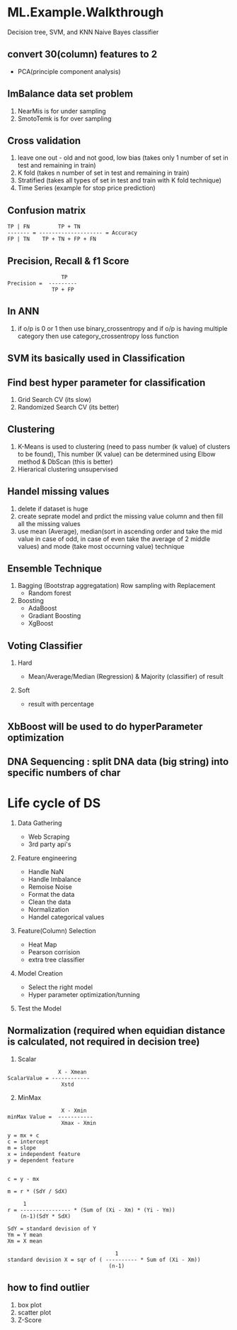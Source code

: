 # ML.Example.Walkthrough

Decision tree, SVM, and KNN 
Naive Bayes classifier

## convert 30(column) features to 2
* PCA(principle component analysis)

## ImBalance data set problem
1. NearMis is for under sampling
2. SmotoTemk is for over sampling

## Cross validation
1. leave one out - old and not good, low bias (takes only 1 number of set in test and remaining in train)
2. K fold (takes n number of set in test and remaining in train)
3. Stratified (takes all types of set in test and train with K fold technique)
4. Time Series (example for stop price prediction)

## Confusion matrix

```
TP | FN         TP + TN
------- = -------------------- = Accuracy
FP | TN    TP + TN + FP + FN
```

## Precision, Recall & f1 Score

```
                 TP
Precision =  ---------
              TP + FP
```              

## In ANN 
1. if o/p is 0 or 1 then use binary_crossentropy and if o/p is having multiple category then use category_crossentropy loss function

## SVM its basically used in Classification

## Find best hyper parameter for classification
1. Grid Search CV (its slow)
2. Randomized Search CV (its better)

## Clustering
1. K-Means is used to clustering (need to pass number (k value) of clusters to be found), This number (K value) can be determined using Elbow method & DbScan (this is better)
2. Hierarical clustering unsupervised

## Handel missing values
1. delete if dataset is huge
2. create seprate model and prdict the missing value column and then fill all the missing values
3. use mean (Average), median(sort in ascending order and take the mid value in case of odd, in case of even take the average of 2 middle values) and mode (take most occurning value) technique

## Ensemble Technique
1. Bagging (Bootstrap aggregatation) Row sampling with Replacement
    - Random forest
2. Boosting
    - AdaBoost
    - Gradiant Boosting
    - XgBoost

## Voting Classifier
1. Hard
    - Mean/Average/Median (Regression) & Majority (classifier) of result
    
2. Soft
    - result with percentage

## XbBoost will be used to do hyperParameter optimization



## DNA Sequencing : split DNA data (big string) into specific numbers of char

# Life cycle of DS

1. Data Gathering
    - Web Scraping
    - 3rd party api's

2. Feature engineering
    - Handle NaN
    - Handle Imbalance
    - Remoise Noise
    - Format the data
    - Clean the data
    - Normalization
    - Handel categorical values
    
3. Feature(Column) Selection
    - Heat Map
    - Pearson corrision
    - extra tree classifier
    
4. Model Creation
    - Select the right model
    - Hyper parameter optimization/tunning
 
5. Test the Model

## Normalization (required when equidian distance is calculated, not required in decision tree) 
1. Scalar
```
                X - Xmean
ScalarValue = ------------
                 Xstd
```

2. MinMax
```
                 X - Xmin
minMax Value =  -----------
                 Xmax - Xmin
```



```
y = mx + c
c = intercept
m = slope
x = independent feature
y = dependent feature


c = y - mx

m = r * (SdY / SdX)

     1
r = ---------------- * (Sum of (Xi - Xm) * (Yi - Ym))
    (n-1)(SdY * SdX)
    
SdY = standard devision of Y
Ym = Y mean
Xm = X mean

                                  1
standard devision X = sqr of ( ---------- * Sum of (Xi - Xm))
                                (n-1)
```

## how to find outlier
1. box plot
2. scatter plot
3. Z-Score